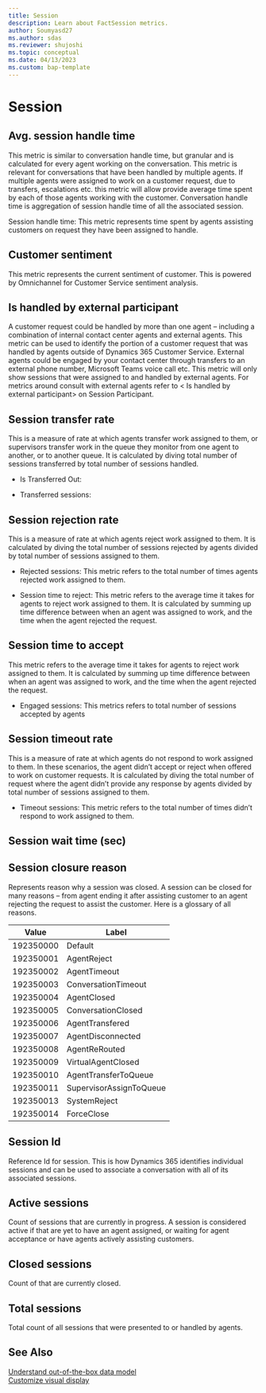 ```yaml
---
title: Session
description: Learn about FactSession metrics.
author: Soumyasd27
ms.author: sdas
ms.reviewer: shujoshi
ms.topic: conceptual 
ms.date: 04/13/2023
ms.custom: bap-template
---
```


# Session

## Avg. session handle time

This metric is similar to conversation handle time, but granular and is calculated for every agent working on the conversation. This metric is relevant for conversations that have been handled by multiple agents.  If multiple agents were assigned to work on a customer request, due to transfers, escalations etc. this metric will allow provide average time spent by each of those agents working with the customer. Conversation handle time is aggregation of session handle time of all the associated session.  

Session handle time: This metric represents time spent by agents assisting customers on request they have been assigned to handle.  

## Customer sentiment

This metric represents the current sentiment of customer. This is powered by Omnichannel for Customer Service sentiment analysis. 

## Is handled by external participant

A customer request could be handled by more than one agent – including a combination of internal contact center agents and external agents. This metric can be used to identify the portion of a customer request that was handled by agents outside of Dynamics 365 Customer Service. External agents could be engaged by your contact center through transfers to an external phone number, Microsoft Teams voice call etc. 
This metric will only show sessions that were assigned to and handled by external agents. For metrics around consult with external agents refer to < Is handled by external participant> on Session Participant.  

## Session transfer rate 
This is a measure of rate at which agents transfer work assigned to them, or supervisors transfer work in the queue they monitor from one agent to another, or to another queue. It is calculated by diving total number of sessions transferred by total number of sessions handled.

- Is Transferred Out:

- Transferred sessions:  

## Session rejection rate 
This is a measure of rate at which agents reject work assigned to them. It is calculated by diving the total number of sessions rejected by agents divided by total number of sessions assigned to them.  

- Rejected sessions: This metric refers to the total number of times agents rejected work assigned to them. 

- Session time to reject: This metric refers to the average time it takes for agents to reject work assigned to them. It is calculated by summing up time difference between when an agent was assigned to work, and the time when the agent rejected the request.  

## Session time to accept  

This metric refers to the average time it takes for agents to reject work assigned to them. It is calculated by summing up time difference between when an agent was assigned to work, and the time when the agent rejected the request.  

- Engaged sessions: This metrics refers to total number of sessions accepted by agents  

## Session timeout rate 
This is a measure of rate at which agents do not respond to work assigned to them. In these scenarios, the agent didn’t accept or reject when offered to work on customer requests.  It is calculated by diving the total number of request where the agent didn’t provide any response by agents divided by total number of sessions assigned to them.  

- Timeout sessions: This metric refers to the total number of times didn’t respond to work assigned to them.  
 
## Session wait time (sec) 
<Reuse content from conversation wait time> 
 
 
## Session closure reason 
Represents reason why a session was closed. A session can be closed for many reasons – from agent ending it after assisting customer to an agent rejecting the request to assist the customer. Here is a glossary of all reasons.

|Value  | Label |
|---------|---------|
|192350000     |  Default |
|192350001     |  AgentReject |
|192350002     |  AgentTimeout |
|192350003     |  ConversationTimeout|
|192350004     |  AgentClosed |
|192350005     |  ConversationClosed |
|192350006     |  AgentTransfered |
|192350007     |  AgentDisconnected  |
|192350008     |  AgentReRouted |
|192350009     |  VirtualAgentClosed |
|192350010     |  AgentTransferToQueue |
|192350011     |  SupervisorAssignToQueue |
|192350013     |  SystemReject |
|192350014     |  ForceClose |

## Session Id 

Reference Id for session. This is how Dynamics 365 identifies individual sessions and can be used to associate a conversation with all of its associated sessions.

## Active sessions

Count of sessions that are currently in progress. A session is considered active if that are yet to have an agent assigned, or waiting for agent acceptance or have agents actively assisting customers.  

## Closed sessions 
Count of that are currently closed.  

## Total sessions 
Total count of all sessions that were presented to or handled by agents.

## See Also

[Understand out-of-the-box data model](customize-reports.md#understand-out-of-the-box-data-model)  
[Customize visual display](customize-reports.md#customize-visual-display-of-historical-analytics-reports-in-customer-service)
